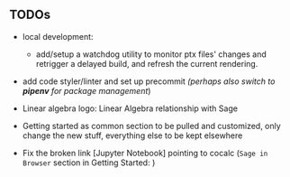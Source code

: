 ## TODOs
* local development:
  * add/setup a watchdog utility to monitor ptx files' changes and retrigger a delayed build, and refresh the current rendering.
* add code styler/linter and set up precommit _(perhaps also switch to **pipenv** for package management_)

* Linear algebra logo: Linear Algebra relationship with Sage
* Getting started as common section to be pulled and customized, only change the new stuff, everything else to be kept elsewhere
* Fix the broken link [Jupyter Notebook] pointing to cocalc (`Sage in Browser` section in Getting Started: )
